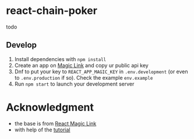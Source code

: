 # react-chain-poker
todo

## Develop
1. Install dependencies with `npm install`
2. Create an app on [Magic Link](https://magic.link/) and copy ur public api key
3. Dnf to put your key to `REACT_APP_MAGIC_KEY` in `.env.development` (or even to `.env.production` if so). Check the example `env.example` 
4. Run `npm start` to launch your development server

# Acknowledgment
- the base is from [React Magic Link](https://github.com/sa-ma/react-magic-link-test)
- with help of the [tutorial](https://www.binance.org/en/blog/build-user-friendly-dapps-with-binance-smart-chain-in-minutes/)

[comment]: <> (metamask binance)

[comment]: <> (https://academy.binance.com/ru/articles/connecting-metamask-to-binance-smart-chain)

[comment]: <> (https://dev.to/jacobedawson/build-a-web3-dapp-in-react-login-with-metamask-4chp)
